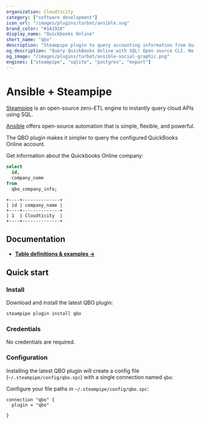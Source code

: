 ```yaml
---
organization: Cloudticity
category: ["software development"]
icon_url: "/images/plugins/turbot/ansible.svg"
brand_color: "#1A1918"
display_name: "Quickbooks Online"
short_name: "qbo"
description: "Steampipe plugin to query accounting information from QuickBooks Online."
og_description: "Query QuickBooks Online with SQL! Open source CLI. No DB required."
og_image: "/images/plugins/turbot/ansible-social-graphic.png"
engines: ["steampipe", "sqlite", "postgres", "export"]
---
```


# Ansible + Steampipe

[Steampipe](https://steampipe.io) is an open-source zero-ETL engine to instantly query cloud APIs using SQL.

[Ansible](https://www.ansible.com) offers open-source automation that is simple, flexible, and powerful.

The QBO plugin makes it simpler to query the configured QuickBooks Online account.

Get information about the Quickbooks Online company:

```sql
select
  id,
  company_name
from
  qbo_company_info;
```

```
+----+--------------+
| id | company_name | 
+----+--------------+
| 1  | Cloudticity  | 
+----+--------------+
```

## Documentation

- **[Table definitions & examples →](/plugins/turbot/ansible/tables)**

## Quick start

### Install

Download and install the latest QBO plugin:

```sh
steampipe plugin install qbo
```

### Credentials

No credentials are required.

### Configuration

Installing the latest QBO plugin will create a config file (`~/.steampipe/config/qbo.spc`) with a single connection named `qbo`:

Configure your file paths in `~/.steampipe/config/qbo.spc`:

```hcl
connection "qbo" {
  plugin = "qbo"

}
```